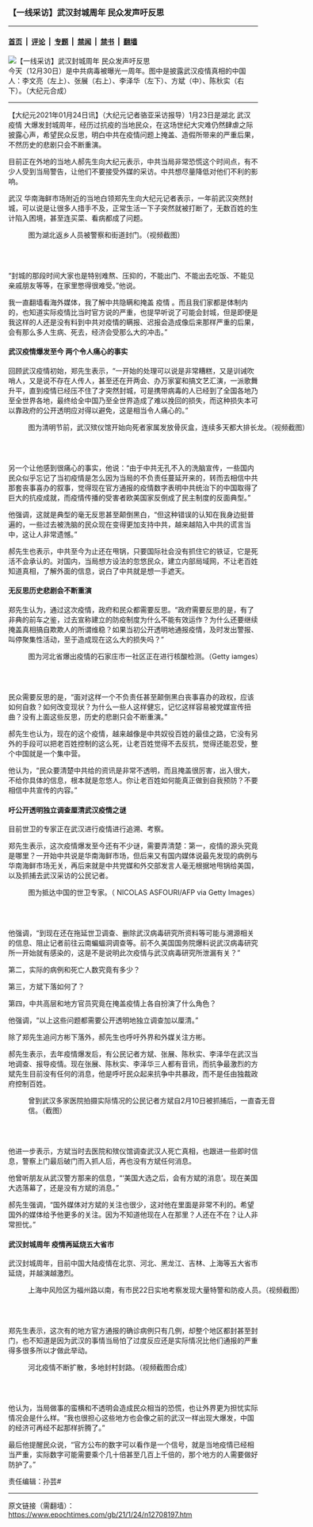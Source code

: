 ### 【一线采访】武汉封城周年 民众发声吁反思

---

#### [首页](../../../..?n12708197) &nbsp;|&nbsp; [评论](../../../../../epoch-comment?n12708197) &nbsp;|&nbsp; [专题](../../../../../epoch-special?n12708197) &nbsp;|&nbsp; [禁闻](../../../../../epoch-news?n12708197) &nbsp;|&nbsp; [禁书](../../../../../books?n12708197) &nbsp;|&nbsp; [翻墙](https://github.com/gfw-breaker/nogfw/blob/master/README.md?n12708197)


<div><img alt="【一线采访】武汉封城周年 民众发声吁反思" class="attachment-djy_600_400 size-djy_600_400 wp-post-image" src="https://i.epochtimes.com/assets/uploads/2020/12/1344-600x400.png"/>
<div class="caption">
 今天（12月30日）是中共病毒被曝光一周年。图中是披露武汉疫情真相的中国人：李文亮（左上）、张展（右上）、李泽华（左下）、方斌（中）、陈秋实（右下）。（大纪元合成）
</div></div><hr/><div class="post_content" id="artbody" itemprop="articleBody">
 <!-- article content begin -->
 <p>
  【大纪元2021年01月24日讯】（大纪元记者骆亚采访报导）1月23日是湖北
  <ok href="https://www.epochtimes.com/gb/tag/%E6%AD%A6%E6%B1%89.html">
   武汉
  </ok>
  <ok href="https://www.epochtimes.com/gb/tag/%E7%96%AB%E6%83%85.html">
   疫情
  </ok>
  大爆发封城周年，经历过抗疫的当地民众，在这场世纪大灾难仍然肆虐之际披露心声，希望民众反思，明白中共在疫情问题上掩盖、造假所带来的严重后果，不然历史的悲剧只会不断重演。
 </p>
 <p>
  目前正在外地的当地人郝先生向大纪元表示，中共当局非常恐慌这个时间点，有不少人受到当局警告，让他们不要接受外媒的采访。中共想尽量降低对他们不利的影响。
 </p>
 <p>
  <ok href="https://www.epochtimes.com/gb/tag/%E6%AD%A6%E6%B1%89.html">
   武汉
  </ok>
  华南海鲜市场附近的当地白领郑先生向大纪元记者表示，一年前武汉突然封城，可以说是让很多人措手不及，正常生活一下子突然就被打断了，无数百姓的生计陷入困境，甚至连买菜、看病都成了问题。
 </p>
 <figure aria-describedby="caption-attachment-11842245" class="wp-caption aligncenter" id="attachment_11842245" style="width: 551px">
  <ok href="https://i.epochtimes.com/assets/uploads/2020/02/100FotoJet-600x400.jpg" target="_blank">
   <img alt="" class="wp-image-11842245" src="https://i.epochtimes.com/assets/uploads/2020/02/100FotoJet-600x400.jpg"/>
  </ok>
  <br/><figcaption class="wp-caption-text" id="caption-attachment-11842245">
   图为湖北返乡人员被警察和街道封门。（视频截图）
  </figcaption><br/>
 </figure><br/>
 <p>
  “封城的那段时间大家也是特别难熬、压抑的，不能出门、不能出去吃饭、不能见亲戚朋友等等，在家里憋得很难受。”他说。
 </p>
 <p>
  我一直翻墙看海外媒体，我了解中共隐瞒和掩盖
  <ok href="https://www.epochtimes.com/gb/tag/%E7%96%AB%E6%83%85.html">
   疫情
  </ok>
  。而且我们家都是体制内的，也知道实际疫情比当时官方说的严重，也提早听说了可能会封城，但是即便是我这样的人还是没有料到中共对疫情的瞒报、迟报会造成像后来那样严重的后果，会有那么多人生病、死去，经济会受那么大的冲击。”
 </p>
 <h4>
  武汉疫情爆发至今 两个令人痛心的事实
 </h4>
 <p>
  回顾武汉疫情初始，郑先生表示，“一开始的处理可以说是非常糟糕，又是训诫吹哨人，又是说不存在人传人，甚至还在开两会、办万家宴和搞文艺汇演，一派歌舞升平，直到疫情已经压不住了才突然封城，可是携带病毒的人已经到了全国各地乃至全世界各地，最终给全中国乃至全世界造成了难以挽回的损失，而这种损失本可以靠政府的公开透明应对得以避免，这是相当令人痛心的。”
 </p>
 <figure aria-describedby="caption-attachment-11984849" class="wp-caption aligncenter" id="attachment_11984849" style="width: 600px">
  <ok href="https://i.epochtimes.com/assets/uploads/2020/03/Untitled-2-5-600x400-1-1.gif" target="_blank">
   <img alt="" class="size-full wp-image-11984849" src="https://i.epochtimes.com/assets/uploads/2020/03/Untitled-2-5-600x400-1-1.gif"/>
  </ok>
  <br/><figcaption class="wp-caption-text" id="caption-attachment-11984849">
   图为清明节前，武汉殡仪馆开始向死者家属发放骨灰盒，连续多天都大排长龙。（视频截图）
  </figcaption><br/>
 </figure><br/>
 <p>
  另一个让他感到很痛心的事实，他说：“由于中共无孔不入的洗脑宣传，一些国内民众似乎忘记了当初疫情是怎么因为当局的不负责任蔓延开来的，转而去相信中共那套丧事喜办的叙事，觉得现在官方通报的疫情数字表明中共统治下的中国取得了巨大的抗疫成就，而疫情传播的受害者欧美国家反倒成了民主制度的反面典型。”
 </p>
 <p>
  他强调，这就是典型的毫无反思甚至颠倒黑白，“但这种错误的认知在我身边挺普遍的，一些过去被洗脑的民众现在变得更加支持中共，越来越陷入中共的谎言当中，这让人非常遗憾。”
 </p>
 <p>
  郝先生也表示，中共至今为止还在甩锅，只要国际社会没有抓住它的铁证，它是死活不会承认的。对国内，当局想方设法的忽悠民众，建立内部局域网，不让老百姓知道真相，了解外面的信息，说白了中共就是想一手遮天。
 </p>
 <h4>
  无反思历史悲剧会不断重演
 </h4>
 <p>
  郑先生认为，通过这次疫情，政府和民众都需要反思。“政府需要反思的是，有了非典的前车之鉴，过去宣称建立的防疫制度为什么不能有效运作？为什么还要继续掩盖真相搞自欺欺人的所谓维稳？如果当初公开透明地通报疫情，及时发出警报、叫停聚集性活动，至于造成现在这么大的损失吗？”
 </p>
 <figure aria-describedby="caption-attachment-12673490" class="wp-caption aligncenter" id="attachment_12673490" style="width: 550px">
  <ok href="https://i.epochtimes.com/assets/uploads/2021/01/478375.jpg" target="_blank">
   <img alt="" class="wp-image-12673490" src="https://i.epochtimes.com/assets/uploads/2021/01/478375.jpg"/>
  </ok>
  <br/><figcaption class="wp-caption-text" id="caption-attachment-12673490">
   图为河北省爆出疫情的石家庄市一社区正在进行核酸检测。（Getty iamges）
  </figcaption><br/>
 </figure><br/>
 <p>
  民众需要反思的是，“面对这样一个不负责任甚至颠倒黑白丧事喜办的政权，应该如何自救？如何改变现状？为什么一些人这样健忘，记忆这样容易被党媒宣传扭曲？没有上面这些反思，历史的悲剧只会不断重演。”
 </p>
 <p>
  郝先生也认为，现在的这个疫情，越来越像是中共奴役百姓的最佳之路，它没有另外的手段可以把老百姓控制的这么死，让老百姓觉得不去反抗，觉得还能忍受，整个中国就是一个集中营。
 </p>
 <p>
  他认为，“民众要清楚中共给的资讯是非常不透明，而且掩盖很厉害，出入很大，不给你具体的信息，根本就是忽悠人。你让老百姓如何能真正做到自我预防？不要相信中共宣传的内容。”
 </p>
 <h4>
  吁公开透明独立调查厘清武汉疫情之谜
 </h4>
 <p>
  目前世卫的专家正在武汉进行疫情进行追溯、考察。
 </p>
 <p>
  郑先生表示，这次疫情爆发至今还有不少谜，需要弄清楚：第一，疫情的源头究竟是哪里？一开始中共说是华南海鲜市场，但后来又有国内媒体说最先发现的病例与华南海鲜市场无关，再后来就是中共党媒和外交部发言人毫无根据地甩锅给美国，以及抓捕去武汉采访的公民记者。
 </p>
 <figure aria-describedby="caption-attachment-12693596" class="wp-caption aligncenter" id="attachment_12693596" style="width: 551px">
  <ok href="https://i.epochtimes.com/assets/uploads/2021/01/479852.jpg" target="_blank">
   <img alt="" class="wp-image-12693596" src="https://i.epochtimes.com/assets/uploads/2021/01/479852.jpg"/>
  </ok>
  <br/><figcaption class="wp-caption-text" id="caption-attachment-12693596">
   图为抵达中国的世卫专家。（ NICOLAS ASFOURI/AFP via Getty Images）
  </figcaption><br/>
 </figure><br/>
 <p>
  他强调，“到现在还在拖延世卫调查、删除武汉病毒研究所资料等可能与溯源相关的信息、阻止记者前往云南蝙蝠洞调查等。前不久美国国务院爆料说武汉病毒研究所一开始就有感染的，这是不是说明此次疫情与武汉病毒研究所泄漏有关？”
 </p>
 <p>
  第二，实际的病例和死亡人数究竟有多少？
 </p>
 <p>
  第三，方斌下落如何了？
 </p>
 <p>
  第四，中共高层和地方官员究竟在掩盖疫情上各自扮演了什么角色？
 </p>
 <p>
  他强调，“以上这些问题都需要公开透明地独立调查加以厘清。”
 </p>
 <p>
  除了郑先生追问方彬下落外，郝先生也呼吁外界和外媒关注方彬。
 </p>
 <p>
  郝先生表示，去年疫情爆发后，有公民记者方斌、张展、陈秋实、李泽华在武汉当地调查、报导疫情。现在张展、陈秋实、李泽华三人都有音讯，而抗争最激烈的方斌先生目前没有任何的消息，他是呼吁民众起来抗争中共暴政，而不是任由独裁政府控制百姓。
 </p>
 <figure aria-describedby="caption-attachment-12108719" class="wp-caption aligncenter" id="attachment_12108719" style="width: 516px">
  <ok href="https://i.epochtimes.com/assets/uploads/2020/05/EXpmX1LUYAAcRr8.jpeg" target="_blank">
   <img alt="" class="wp-image-12108719" src="https://i.epochtimes.com/assets/uploads/2020/05/EXpmX1LUYAAcRr8.jpeg"/>
  </ok>
  <br/><figcaption class="wp-caption-text" id="caption-attachment-12108719">
   曾到武汉多家医院拍摄实际情况的公民记者方斌自2月10日被抓捕后，一直杳无音信。（截图）
  </figcaption><br/>
 </figure><br/>
 <p>
  他进一步表示，方斌当时去医院和殡仪馆调查武汉人死亡真相，也跟进一些即时信息，警察上门最后破门而入抓人后，再也没有方斌任何消息。
 </p>
 <p>
  他曾听朋友从武汉警方那来的信息，“‘美国大选之后，会有方斌的消息’。现在美国大选落幕了，还是没有方斌的消息。”
 </p>
 <p>
  郝先生强调，“国外媒体对方斌的关注也很少，这对他在里面是非常不利的。希望国外的媒体给予他更多的关注。因为不知道他现在人在那里？人还在不在？让人非常担忧。”
 </p>
 <h4>
  武汉封城周年 疫情再延烧五大省市
 </h4>
 <p>
  武汉封城周年，目前中国大陆疫情在北京、河北、黑龙江、吉林、上海等五大省市延烧，并越演越激烈。
 </p>
 <figure aria-describedby="caption-attachment-12706475" class="wp-caption aligncenter" id="attachment_12706475" style="width: 552px">
  <ok href="https://i.epochtimes.com/assets/uploads/2021/01/e804e507422a9c2a13f3cdefe7d4659f.jpg" target="_blank">
   <img alt="" class="wp-image-12706475" src="https://i.epochtimes.com/assets/uploads/2021/01/e804e507422a9c2a13f3cdefe7d4659f.jpg"/>
  </ok>
  <br/><figcaption class="wp-caption-text" id="caption-attachment-12706475">
   上海中风险区为福州路以南，有市民22日实地考察发现大量特警和防疫人员。（视频截图）
  </figcaption><br/>
 </figure><br/>
 <p>
  郑先生表示，这次有的地方官方通报的确诊病例只有几例，却整个地区都封甚至封门，也不知道是因为武汉的事情当局怕了过度反应还是实际情况比他们通报的严重得多很多所以才做此举动。
 </p>
 <figure aria-describedby="caption-attachment-12696432" class="wp-caption aligncenter" id="attachment_12696432" style="width: 548px">
  <ok href="https://i.epochtimes.com/assets/uploads/2021/01/304bf3d594007ca8f7ad65220d757f95.jpg" target="_blank">
   <img alt="" class="wp-image-12696432" src="https://i.epochtimes.com/assets/uploads/2021/01/304bf3d594007ca8f7ad65220d757f95.jpg"/>
  </ok>
  <br/><figcaption class="wp-caption-text" id="caption-attachment-12696432">
   河北疫情不断扩散，多地封村封路。（视频截图合成）
  </figcaption><br/>
 </figure><br/>
 <p>
  他认为，当局做事的蛮横和不透明会造成民众相当的恐慌，也让外界更为担忧实际情况会是什么样。“我也很担心这些地方也会像之前的武汉一样出现大爆发，中国的经济可再经不起那样折腾了。”
 </p>
 <p>
  最后他提醒民众说，“官方公布的数字可以看作是一个信号，就是当地疫情已经相当严重，实际数字可能需要乘个几十倍甚至几百上千倍的，那个地方的人需要做好防护了。”
 </p>
 <p>
  责任编辑：孙芸#
 </p>
 <!-- article content end -->
 <div id="below_article_ad">
 </div>
</div>


---

原文链接（需翻墙）：https://www.epochtimes.com/gb/21/1/24/n12708197.htm